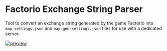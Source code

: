 # Factorio Exchange String Parser

Tool to convert an exchange string generated by the game Factorio into `map-settings.json` and
`map-gen-settings.json` files for use with a dedicated server.

[![preview]][preview]

[preview]: https://rfvgyhn.blob.core.windows.net/factorio/factorio-exchange-str-converter.webp